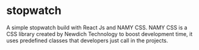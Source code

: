 # stopwatch
A simple stopwatch build with React Js and NAMY CSS. NAMY CSS is a CSS library created by Newdich Technology to boost development time, it uses predefined classes that developers just call in the projects.
